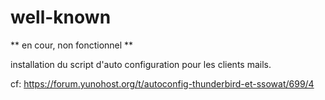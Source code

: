 well-known
===========

** en cour, non fonctionnel **

installation du script d'auto configuration pour les clients mails.

cf: https://forum.yunohost.org/t/autoconfig-thunderbird-et-ssowat/699/4

